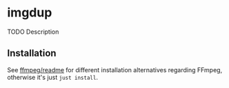 # imgdup
TODO Description

## Installation
See [ffmpeg/readme](ffmpeg/README.md) for different installation
alternatives regarding FFmpeg, otherwise it's just `just install`.
